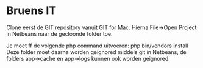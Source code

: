 Bruens IT 
=========

Clone eerst de GIT repository vanuit GIT for Mac. Hierna File->Open Project in
Netbeans naar de gecloonde folder toe.

Je moet ff de volgende php command uitvoeren: php bin/vendors install
Deze folder moet daarna worden geignored middels git in Netbeans, 
de folders app->cache en app->logs kunnen ook worden geignored.

